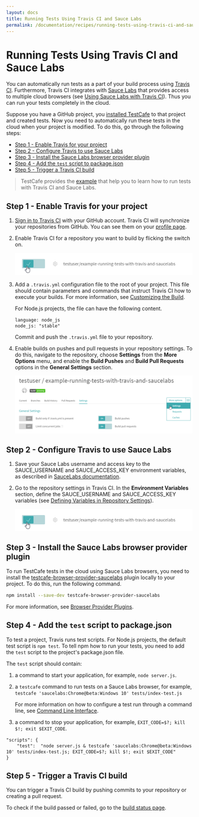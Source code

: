 ```yaml
---
layout: docs
title: Running Tests Using Travis CI and Sauce Labs
permalink: /documentation/recipes/running-tests-using-travis-ci-and-sauce-labs.html
---
```

# Running Tests Using Travis CI and Sauce Labs

You can automatically run tests as a part of your build process using [Travis CI](https://travis-ci.org/).
Furthermore, Travis CI integrates with [Sauce Labs](https://saucelabs.com/) that provides access to multiple cloud browsers (see [Using Sauce Labs with Travis CI](https://docs.travis-ci.com/user/sauce-connect/)).
Thus you can run your tests completely in the cloud.

Suppose you have a GitHub project, you [installed TestCafe](../using-testcafe/installing-testcafe.md) to that project and created tests. Now you need to automatically run these tests in the cloud when your project is modified.
To do this, go through the following steps:

* [Step 1 - Enable Travis for your project](#step-1---enable-travis-for-your-project)
* [Step 2 - Configure Travis to use Sauce Labs](#step-2---configure-travis-to-use-sauce-labs)
* [Step 3 - Install the Sauce Labs browser provider plugin](#step-3---install-the-sauce-labs-browser-provider-plugin)
* [Step 4 - Add the `test` script to package.json](#step-4---add-the-test-script-to-packagejson)
* [Step 5 - Trigger a Travis CI build](#step-5---trigger-a-travis-ci-build)

> TestCafe provides the [example](https://github.com/DevExpress/testcafe/tree/master/examples/running-tests-using-travis-and-saucelabs/) that help you to learn how to run tests with Travis CI and Sauce Labs.

## Step 1 - Enable Travis for your project

1. [Sign in to Travis CI](https://travis-ci.org/auth) with your GitHub account. Travis CI will synchronize your repositories from GitHub. You can see them on your [profile page](https://travis-ci.org/profile).
2. Еnable Travis CI for a repository you want to build by flicking the switch on.

     ![Enable Travis for a repository](../../images/travis-step-1-2.png)

3. Add a `.travis.yml` configuration file to the root of your project. This file should contain parameters and commands that instruct Travis CI how to execute your builds. For more information, see [Customizing the Build](https://docs.travis-ci.com/user/customizing-the-build).

     For Node.js projects, the file can have the following content.

     ```text
     language: node_js
     node_js: "stable"
     ```

     Commit and push the `.travis.yml` file to your repository.

4. Enable builds on pushes and pull requests in your repository settings. To do this, navigate to the repository, choose **Settings** from the **More Options** menu, and enable the **Build Pushes** and **Build Pull Requests** options in the **General Settings** section.

     ![Enable builds](../../images/travis-step-1-4.png)

## Step 2 - Configure Travis to use Sauce Labs

1. Save your Sauce Labs username and access key to the SAUCE\_USERNAME and SAUCE\_ACCESS\_KEY environment variables, as described in [SauceLabs documentation](https://wiki.saucelabs.com/display/DOCS/Best+Practice%3A+Use+Environment+Variables+for+Authentication+Credentials).
2. Go to the repository settings in Travis CI. In the **Environment Variables** section, define the SAUCE\_USERNAME and SAUCE\_ACCESS\_KEY variables (see [Defining Variables in Repository Settings](https://docs.travis-ci.com/user/environment-variables/#Defining-Variables-in-Repository-Settings)).

     ![Define variables](../../images/travis-step-2-2.png)

## Step 3 - Install the Sauce Labs browser provider plugin

To run TestCafe tests in the cloud using Sauce Labs browsers, you need to install the [testcafe-browser-provider-saucelabs](https://www.npmjs.com/package/testcafe-browser-provider-saucelabs) plugin locally to your project.
To do this, run the following command.

```bash
npm install --save-dev testcafe-browser-provider-saucelabs
```

For more information, see [Browser Provider Plugins](../using-testcafe/common-concepts/browser-support.md#browser-provider-plugins).

## Step 4 - Add the `test` script to package.json

To test a project, Travis runs test scripts. For Node.js projects, the default test script is `npm test`.
To tell npm how to run your tests, you need to add the `test` script to the project's package.json file.

The `test` script should contain:

1. a command to start your application, for example, `node server.js`.
2. a `testcafe` command to run tests on a Sauce Labs browser, for example, `testcafe 'saucelabs:Chrome@beta:Windows 10' tests/index-test.js`

     For more information on how to configure a test run through a command line, see [Command Line Interface](../using-testcafe/command-line-interface.md).

3. a command to stop your application, for example, `EXIT_CODE=$?; kill $!; exit $EXIT_CODE`.

```text
"scripts": {
    "test":  "node server.js & testcafe 'saucelabs:Chrome@beta:Windows 10' tests/index-test.js; EXIT_CODE=$?; kill $!; exit $EXIT_CODE"
}
```

## Step 5 - Trigger a Travis CI build

You can trigger a Travis CI build by pushing commits to your repository or creating a pull request.

To check if the build passed or failed, go to the [build status page](https://travis-ci.org/repositories).